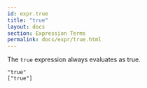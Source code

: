 ```yaml
---
id: expr.true
title: "true"
layout: docs
section: Expression Terms
permalink: docs/expr/true.html
---
```


The `true` expression always evaluates as true.

    "true"
    ["true"]
